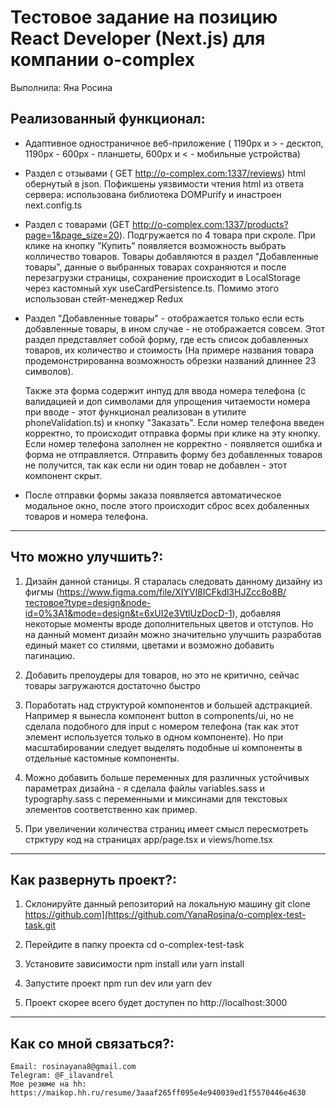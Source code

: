 # Тестовое задание на позицию React Developer (Next.js) для компании o-complex
Выполнила: Яна Росина

## Реализованный функционал: 
- Адаптивное  одностраничное веб-приложение ( 1190px и > - десктоп, 1190px - 600px - планшеты, 600px и < - мобильные устройства)

- Раздел с отзывами ( GET http://o-complex.com:1337/reviews)  html обернутый в json.
  Пофикшены уязвимости чтения html из ответа сервера: использована библиотека DOMPurify и инастроен next.config.ts
- Раздел с товарами (GET http://o-complex.com:1337/products?page=1&page_size=20).
Подгружается по 4 товара при скроле. При клике на кнопку "Купить" появляется возможность выбрать колличество товаров. Товары добавляются в раздел "Добавленные товары", данные о выбранных товарах сохраняются и после перезагрузки страницы, сохранение происходит в LocalStorage через кастомный хук useCardPersistence.ts. Помимо этого использован стейт-менеджер Redux

- Раздел "Добавленные товары" - отображается только если есть добавленные товары, в ином случае - не отображается совсем. Этот раздел представляет собой форму, где есть список добавленных товаров, их количество и стоимость (На примере названия товара продемонстрированна возможность обрезки названий длиннее 23 символов).

  Также эта форма содержит инпуд для ввода номера телефона (с валидацией и доп символами для упрощения читаемости номера при вводе - этот функционал реализован в утилите phoneValidation.ts) и кнопку "Заказать". Если номер телефона введен корректно, то происходит отправка формы при клике на эту кнопку. Если номер телефона заполнен не корректно - появляется ошибка и форма не отправляется. Отправить форму без добавленных товаров не получится, так как если ни один товар не добавлен - этот компонент скрыт.
- После отправки формы заказа появляется автоматическое модальное окно, после этого происходит сброс всех добаленных товаров и номера телефона. 


-------------------------------------------------------

## Что можно улучшить?:
1) Дизайн данной станицы. Я старалась следовать данному дизайну из фигмы (https://www.figma.com/file/XIYVl8ICFkdl3HJZcc8o8B/тестовое?type=design&node-id=0%3A1&mode=design&t=6xUI2e3VtlUzDocD-1), добавляя некоторые моменты вроде дополнительных цветов и отступов. Но на данный момент дизайн можно значительно улучшить разработав единый макет со стилями, цветами и возможно добавить пагинацию.

2) Добавить прелоудеры для товаров, но это не критично, сейчас товары загружаются достаточно быстро

3) Поработать над структурой компонентов и большей адстракцией. Например я вынесла компонент button в components/ui, но не сделала подобного для input с номером телефона (так как этот элемент используется только в одном компоненте). Но при масштабировании следует выделять подобные ui компоненты в отдельные кастомные компоненты.

4) Можно добавить больше переменных для различных устойчивых параметрах дизайна - я сделала файлы variables.sass и typography.sass с переменными и миксинами для текстовых элементов соответственно как пример.

5) При увеличении количества страниц имеет смысл пересмотреть стрктуру код на страницах app/page.tsx и views/home.tsx

-------------------------------------------------------

## Как развернуть проект?:
1) Склонируйте данный репозиторий на локальную машину git clone https://github.com](https://github.com/YanaRosina/o-complex-test-task.git

2) Перейдите в папку проекта cd o-complex-test-task

3) Установите зависимости
   npm install  или yarn install

4) Запустите проект npm run dev или yarn dev

5) Проект скорее всего будет доступен по http://localhost:3000

-------------------------------------------------------

## Как со мной связаться?:
    Email: rosinayana8@gmail.com
    Telegram: @F_ilavandrel
    Мое резюме на hh: https://maikop.hh.ru/resume/3aaaf265ff095e4e940039ed1f5570446e4630
